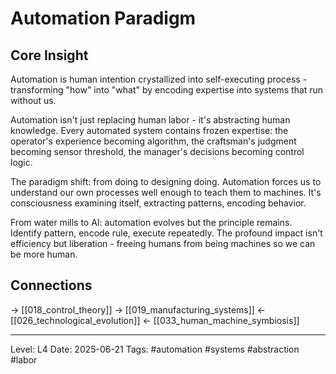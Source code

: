 # Automation Paradigm

## Core Insight
Automation is human intention crystallized into self-executing process - transforming "how" into "what" by encoding expertise into systems that run without us.

Automation isn't just replacing human labor - it's abstracting human knowledge. Every automated system contains frozen expertise: the operator's experience becoming algorithm, the craftsman's judgment becoming sensor threshold, the manager's decisions becoming control logic.

The paradigm shift: from doing to designing doing. Automation forces us to understand our own processes well enough to teach them to machines. It's consciousness examining itself, extracting patterns, encoding behavior.

From water mills to AI: automation evolves but the principle remains. Identify pattern, encode rule, execute repeatedly. The profound impact isn't efficiency but liberation - freeing humans from being machines so we can be more human.

## Connections
→ [[018_control_theory]]
→ [[019_manufacturing_systems]]
← [[026_technological_evolution]]
← [[033_human_machine_symbiosis]]

---
Level: L4
Date: 2025-06-21
Tags: #automation #systems #abstraction #labor